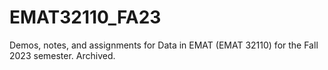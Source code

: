 # EMAT32110_FA23
Demos, notes, and assignments for Data in EMAT (EMAT 32110) for the Fall 2023 semester.
Archived.
